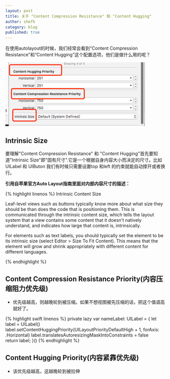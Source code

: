 ```yaml
---
layout: post
title: 关于 "Content Compression Resistance" 和 "Content Hugging"
author: shefh
category: blog
published: true
---
```



在使用autolayout的时候，我们经常会看到“Content Compression Resistance”和“Content Hugging”这个配置选项，他们是做什么用的呢？

![autolayout image](/images/autolayout.png) 


## Intrinsic Size
  要理解"Content Compression Resistance" 和 "Content Hugging"首先要知道"Intrinsic Size"即"固有尺寸".它是一个根据自身内容大小而决定的尺寸。比如UILabel 和 UIButon 我们有时候只需要设置top 和left 的约束就能自动撑开或者换行。

  **引用自苹果官方Auto Layout指南里面对内部内容尺寸的描述：**


{% highlight  linenos %}
Intrinsic Content Size

Leaf-level views such as buttons typically know more about what size they should be than does the code that is positioning them. This is communicated through the intrinsic content size, which tells the layout system that a view contains some content that it doesn’t natively understand, and indicates how large that content is, intrinsically.

For elements such as text labels, you should typically set the element to be its intrinsic size (select Editor > Size To Fit Content). This means that the element will grow and shrink appropriately with different content for different languages. 

{% endhighlight %}


## Content Compression Resistance Priority(内容压缩阻力优先级)
 * 优先级越高，则越晚轮到被压缩。如果不想视图被先压缩的话，把这个值调高就好了。

{% highlight swift linenos %}
 private lazy var nameLabel: UILabel = {
    let label = UILabel()
    label.setContentHuggingPriority(UILayoutPriorityDefaultHigh + 1, forAxis: .Horizontal)
    label.translatesAutoresizingMaskIntoConstraints = false    
    return label;
 }()
{% endhighlight %}

## Content Hugging Priority(内容紧靠优先级)

 * 该优先级越高，这越晚轮到被拉伸
